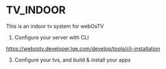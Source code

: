 # TV_INDOOR

 This is an indoor tv system for webOsTV

1. Configure your server with CLI


https://webostv.developer.lge.com/develop/tools/cli-installation

3. Configure your tvs, and build & install your apps
